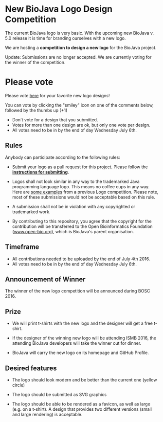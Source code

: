 # New BioJava Logo Design Competition

The current BioJava logo is very basic. With the upcoming new BioJava v. 5.0 release it is time for branding ourselves with a new logo.

We are hosting a **competition to design a new logo** for the BioJava project.

Update: Submissions are no longer accepted. We are currently voting for the winner of the competition.

# Please vote

Please vote [here](https://github.com/biojava/logo/issues/10) for your favorite new logo designs!

You can vote by clicking the "smiley" icon on one of the comments below, followed by the thumbs up (+1) 

- Don't vote for a design that you submitted. 
- Votes for more than one design are ok, but only one vote per design.
- All votes need to be in by the end of day Wednesday July 6th.

## Rules

Anybody can participate according to the following rules:

* Submit your logo as a pull request for this project. Please follow the **[instructions for submitting](submissions/README.md)**.

* Logos shall not look similar in any way to the trademarked Java programming language logo. This means no coffee cups in any way. Here are [some examples](https://github.com/biojava/biojava.github.io/blob/master/_wikis/BioJava:Logo.md) from a previous Logo competition. Please note, most of these submissions would not be acceptable based on this rule. 

* A submission shall not be in violation with any copyrighted or trademarked work.

* By contributing to this repository, you agree that the copyright for the contribution will be transferred to the Open Bioinformatics Foundation (www.open-bio.org), which is BioJava's parent organisation.


## Timeframe

- All contributions needed to be uploaded by the end of July 4th 2016.
- All votes need to be in by the end of day Wednesday July 6th.

## Announcement of Winner

The winner of the new logo competition will be announced during BOSC 2016.

## Prize

* We will print t-shirts with the new logo and the designer will get a free t-shirt.

* If the designer of the winning new logo will be attending ISMB 2016, the attending BioJava developers will take the winner out for dinner.

* BioJava will carry the new logo on its homepage and GitHub Profile.
 
## Desired features

 * The logo should look modern and be better than the current one (yellow circle)
 
 * The logo should be submitted as SVG graphics 
 
 * The logo should be able to be rendered as a favicon, as well as large (e.g. on a t-shirt). A design that provides two different versions (small and large rendering) is acceptable.
 
 
 





